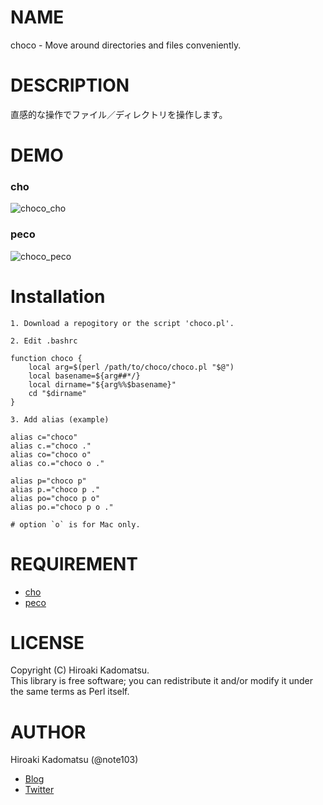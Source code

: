 # NAME

choco - Move around directories and files conveniently.

# DESCRIPTION

直感的な操作でファイル／ディレクトリを操作します。

# DEMO

### cho
![choco_cho](https://dl.dropboxusercontent.com/u/7779513/blog/2016-06-25_sh_cho.gif)

### peco
![choco_peco](https://dl.dropboxusercontent.com/u/7779513/blog/2016-06-26_sh_peco.gif)

# Installation

    1. Download a repogitory or the script 'choco.pl'.

    2. Edit .bashrc

    function choco {
        local arg=$(perl /path/to/choco/choco.pl "$@")
        local basename=${arg##*/}
        local dirname="${arg%%$basename}"
        cd "$dirname"
    }

    3. Add alias (example)

    alias c="choco"
    alias c.="choco ."
    alias co="choco o"
    alias co.="choco o ."

    alias p="choco p"
    alias p.="choco p ."
    alias po="choco p o"
    alias po.="choco p o ."

    # option `o` is for Mac only.

# REQUIREMENT

- [cho](https://github.com/mattn/cho)
- [peco](https://github.com/peco/peco)

# LICENSE

Copyright (C) Hiroaki Kadomatsu.  
This library is free software; you can redistribute it and/or modify it under the same terms as Perl itself.

# AUTHOR

Hiroaki Kadomatsu (@note103)

- [Blog](http://note103.hateblo.jp/)
- [Twitter](https://twitter.com/note103)
